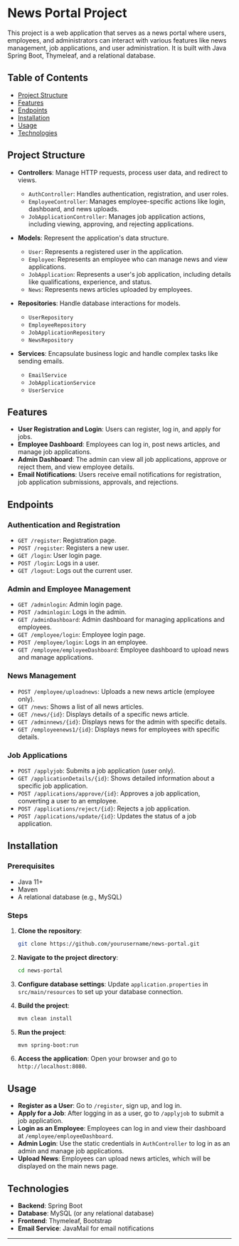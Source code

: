 
# News Portal Project

This project is a web application that serves as a news portal where users, employees, and administrators can interact with various features like news management, job applications, and user administration. It is built with Java Spring Boot, Thymeleaf, and a relational database.

## Table of Contents

- [Project Structure](#project-structure)
- [Features](#features)
- [Endpoints](#endpoints)
- [Installation](#installation)
- [Usage](#usage)
- [Technologies](#technologies)

## Project Structure

- **Controllers**: Manage HTTP requests, process user data, and redirect to views.
  - `AuthController`: Handles authentication, registration, and user roles.
  - `EmployeeController`: Manages employee-specific actions like login, dashboard, and news uploads.
  - `JobApplicationController`: Manages job application actions, including viewing, approving, and rejecting applications.

- **Models**: Represent the application's data structure.
  - `User`: Represents a registered user in the application.
  - `Employee`: Represents an employee who can manage news and view applications.
  - `JobApplication`: Represents a user's job application, including details like qualifications, experience, and status.
  - `News`: Represents news articles uploaded by employees.

- **Repositories**: Handle database interactions for models.
  - `UserRepository`
  - `EmployeeRepository`
  - `JobApplicationRepository`
  - `NewsRepository`

- **Services**: Encapsulate business logic and handle complex tasks like sending emails.
  - `EmailService`
  - `JobApplicationService`
  - `UserService`

## Features

- **User Registration and Login**: Users can register, log in, and apply for jobs.
- **Employee Dashboard**: Employees can log in, post news articles, and manage job applications.
- **Admin Dashboard**: The admin can view all job applications, approve or reject them, and view employee details.
- **Email Notifications**: Users receive email notifications for registration, job application submissions, approvals, and rejections.

## Endpoints

### Authentication and Registration

- `GET /register`: Registration page.
- `POST /register`: Registers a new user.
- `GET /login`: User login page.
- `POST /login`: Logs in a user.
- `GET /logout`: Logs out the current user.

### Admin and Employee Management

- `GET /adminlogin`: Admin login page.
- `POST /adminlogin`: Logs in the admin.
- `GET /adminDashboard`: Admin dashboard for managing applications and employees.
- `GET /employee/login`: Employee login page.
- `POST /employee/login`: Logs in an employee.
- `GET /employee/employeeDashboard`: Employee dashboard to upload news and manage applications.

### News Management

- `POST /employee/uploadnews`: Uploads a new news article (employee only).
- `GET /news`: Shows a list of all news articles.
- `GET /news/{id}`: Displays details of a specific news article.
- `GET /adminnews/{id}`: Displays news for the admin with specific details.
- `GET /employeenews1/{id}`: Displays news for employees with specific details.

### Job Applications

- `POST /applyjob`: Submits a job application (user only).
- `GET /applicationDetails/{id}`: Shows detailed information about a specific job application.
- `POST /applications/approve/{id}`: Approves a job application, converting a user to an employee.
- `POST /applications/reject/{id}`: Rejects a job application.
- `POST /applications/update/{id}`: Updates the status of a job application.

## Installation

### Prerequisites

- Java 11+
- Maven
- A relational database (e.g., MySQL)

### Steps

1. **Clone the repository**:
   ```bash
   git clone https://github.com/yourusername/news-portal.git
   ```

2. **Navigate to the project directory**:
   ```bash
   cd news-portal
   ```

3. **Configure database settings**:
   Update `application.properties` in `src/main/resources` to set up your database connection.

4. **Build the project**:
   ```bash
   mvn clean install
   ```

5. **Run the project**:
   ```bash
   mvn spring-boot:run
   ```

6. **Access the application**:
   Open your browser and go to `http://localhost:8080`.

## Usage

- **Register as a User**: Go to `/register`, sign up, and log in.
- **Apply for a Job**: After logging in as a user, go to `/applyjob` to submit a job application.
- **Login as an Employee**: Employees can log in and view their dashboard at `/employee/employeeDashboard`.
- **Admin Login**: Use the static credentials in `AuthController` to log in as an admin and manage job applications.
- **Upload News**: Employees can upload news articles, which will be displayed on the main news page.

## Technologies

- **Backend**: Spring Boot
- **Database**: MySQL (or any relational database)
- **Frontend**: Thymeleaf, Bootstrap
- **Email Service**: JavaMail for email notifications

---
